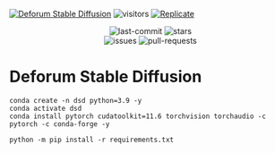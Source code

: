 
[![Deforum Stable Diffusion](https://colab.research.google.com/assets/colab-badge.svg)](https://colab.research.google.com/github/deforum/stable-diffusion/blob/main/Deforum_Stable_Diffusion.ipynb)
![visitors](https://visitor-badge.glitch.me/badge?page_id=deforum_sd_repo)
[![Replicate](https://replicate.com/deforum/deforum_stable_diffusion/badge)](https://replicate.com/deforum/deforum_stable_diffusion)

<p align="center">
    <img src="https://img.shields.io/github/last-commit/deforum/stable-diffuson/local" alt="last-commit"/>
    <img src="https://img.shields.io/github/stars/deforum/stable-diffuson/local" alt="stars"/>
    <br>
    <img src="https://img.shields.io/github/issues/deforum/stable-diffuson/local" alt="issues"/>
    <img src="https://img.shields.io/github/issues-pr/deforum/stable-diffuson/local" alt="pull-requests"/>
</p>

# Deforum Stable Diffusion

```
conda create -n dsd python=3.9 -y
conda activate dsd
conda install pytorch cudatoolkit=11.6 torchvision torchaudio -c pytorch -c conda-forge -y
```

```
python -m pip install -r requirements.txt
```

